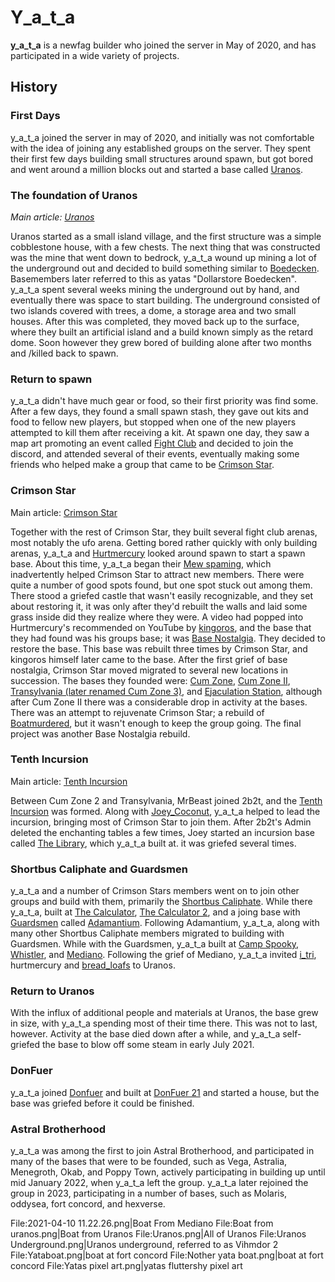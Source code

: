 # Y_a_t_a

**y_a_t_a** is a newfag builder who joined the server in May of 2020, and has participated in a wide variety of projects.

## History
### First Days
y_a_t_a  joined the server in may of 2020, and initially was not comfortable with the idea of joining any established groups on the server.
They spent their first few days building small structures around spawn, but got bored and went around a million blocks out and started a base called [Uranos](https://2b2t.miraheze.org/wiki/Uranos).

### The foundation of Uranos
*Main article: [Uranos](https://2b2t.miraheze.org/wiki/Uranos)*

Uranos started as a small island village, and the first structure was a simple cobblestone house, with a few chests. The next thing that was constructed was the mine that went down to bedrock, y_a_t_a wound up mining a lot of the underground out and decided to build something similar to [Boedecken](https://2b2t.miraheze.org/wiki/Boedecken). Basemembers later referred to this  as yatas "Dollarstore Boedecken".
y_a_t_a spent several weeks mining the underground out by hand, and eventually there was space to start building. The underground consisted of two islands covered with trees, a dome, a storage area and two small houses. After this was completed, they moved back up to the surface, where they built an artificial island and a build known simply as the retard dome.
Soon however they grew bored of building alone after two months and /killed back to spawn.

### Return to spawn
y_a_t_a didn't have much gear or food, so their first priority was find some. After a few days, they found a small spawn stash, they gave out kits and food to fellow new players, but stopped when one of the new players attempted to kill them after receiving a kit.
At spawn one day, they saw a map art promoting an event called [Fight Club](https://2b2t.miraheze.org/wiki/Fight_Club) and decided to join the discord, and attended several of their events, eventually making some friends who helped make a group that came to be [Crimson Star](https://2b2t.miraheze.org/wiki/Crimson_Star).

### Crimson Star
Main article: [Crimson Star](https://2b2t.miraheze.org/wiki/Crimson_Star)

Together with the rest of Crimson Star, they built several fight club arenas, most notably the ufo arena. Getting bored rather quickly with only building arenas, y_a_t_a and [Hurtmercury](https://2b2t.miraheze.org/wiki/Hurtmercury) looked around spawn to start a spawn base. About this time, y_a_t_a began their [Mew spaming](https://2b2t.miraheze.org/wiki/Memes#Mew_spam), which inadvertently helped Crimson Star to attract new members.
There were quite a number of good spots found, but one spot stuck out among them. There stood a griefed castle that wasn't easily recognizable, and they set about restoring it, it was only after they'd rebuilt the walls and laid some grass inside did they realize where they were.
A video had popped into Hurtmercury's recommended on YouTube by [kingoros](https://2b2t.miraheze.org/wiki/kingoros), and the base that they had found was his groups base; it was [Base Nostalgia](https://2b2t.miraheze.org/wiki/Base_Nostalgia). They decided to restore the base. This base was rebuilt three times by Crimson Star, and kingoros himself later came to the base.
After the first grief of base nostalgia, Crimson Star moved migrated to several new locations in succession. The bases they founded were: [Cum Zone](https://2b2t.miraheze.org/wiki/Crimson_Star#Cum_Zone), [Cum Zone II](https://2b2t.miraheze.org/wiki/Cum_Zone_II), [Transylvania (later renamed Cum Zone 3)](https://2b2t.miraheze.org/wiki/Crimson_Star#Post-Cum_Zone_II), and [Ejaculation Station](https://2b2t.miraheze.org/wiki/Crimson_Star#Post-Cum_Zone_II),  although after Cum Zone II there was a considerable drop in activity at the bases. There was an attempt to rejuvenate Crimson Star; a rebuild of [Boatmurdered](https://2b2t.miraheze.org/wiki/Boatmurdered), but it wasn't enough to keep the group going. The final project was another Base Nostalgia rebuild.

### Tenth Incursion
Main article: [Tenth Incursion](https://2b2t.miraheze.org/wiki/Tenth_Incursion)

Between Cum Zone 2 and Transylvania, MrBeast joined 2b2t, and the [Tenth Incursion](https://2b2t.miraheze.org/wiki/Tenth_Incursion) was formed. Along with [Joey_Coconut](https://2b2t.miraheze.org/wiki/Joey_Coconut), y_a_t_a helped to lead the incursion, bringing most of Crimson Star to join them. After 2b2t's Admin deleted the enchanting tables a few times, Joey started an incursion base called [The Library](https://2b2t.miraheze.org/wiki/Tenth_Incursion#The_Library), which y_a_t_a built at. it was griefed several times.

### Shortbus Caliphate and Guardsmen
y_a_t_a and a number of Crimson Stars members went on to join other groups and build with them, primarily the [Shortbus Caliphate](https://2b2t.miraheze.org/wiki/Shortbus_Caliphate). While there y_a_t_a, built at [The Calculator](https://2b2t.miraheze.org/wiki/Shortbus_Caliphate#_The_Calculator), [The Calculator 2](https://2b2t.miraheze.org/wiki/Shortbus_Caliphate#The_Calculator_2), and a joing base with [Guardsmen](https://2b2t.miraheze.org/wiki/Guardsmen) called [Adamantium](https://2b2t.miraheze.org/wiki/Adamantium). Following Adamantium, y_a_t_a, along with many other Shortbus Caliphate members migrated to building with Guardsmen. While with the Guardsmen, y_a_t_a built at [Camp Spooky](https://2b2t.miraheze.org/wiki/Camp_Spooky), [Whistler](https://2b2t.miraheze.org/wiki/Guardsmen#Whistler), and [Mediano](https://2b2t.miraheze.org/wiki/Guardsmen#Mediano).
Following the grief of Mediano, y_a_t_a invited [i_tri](https://2b2t.miraheze.org/wiki/i_tri), hurtmercury and [bread_loafs](https://2b2t.miraheze.org/wiki/bread_loafs) to Uranos.

### Return to Uranos
With the influx of additional people and materials at Uranos, the base grew in size, with y_a_t_a spending most of their time there. This was not to last, however. Activity at the base died down after a while, and y_a_t_a self-griefed the base to blow off some steam in early July 2021.

### DonFuer
y_a_t_a joined [Donfuer](https://2b2t.miraheze.org/wiki/Donfuer) and built at [DonFuer 21](https://2b2t.miraheze.org/wiki/DonFuer_21) and started a house, but the base was griefed before it could be finished.

### Astral Brotherhood
y_a_t_a was among the first to join Astral Brotherhood, and participated in many of the bases that were to be founded, such as Vega, Astralia, Menegroth, Okab, and Poppy Town, actively participating in building up until mid January 2022, when y_a_t_a left the group. y_a_t_a later rejoined the group in 2023, participating in a number of bases, such as Molaris, oddysea, fort concord, and hexverse.

<gallery>
File:2021-04-10 11.22.26.png|Boat From Mediano
File:Boat from uranos.png|Boat from Uranos
File:Uranos.png|All of Uranos
File:Uranos Underground.png|Uranos underground, referred to as Vihmdor 2
File:Yataboat.png|boat at fort concord
File:Nother yata boat.png|boat at fort concord
File:Yatas pixel art.png|yatas fluttershy pixel art
</gallery>